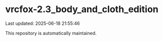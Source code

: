 # vrcfox-2.3_body_and_cloth_edition

Last updated: 2025-06-18 21:55:46

This repository is automatically maintained.
